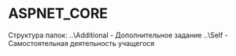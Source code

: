 # ASPNET_CORE
Структура папок:
..\Additional - Дополнительное задание
..\Self - Самостоятельная деятельность учащегося
